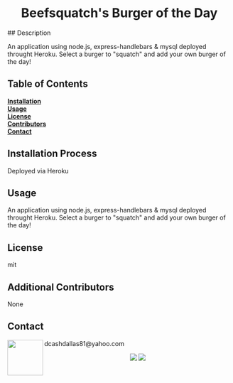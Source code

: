 
<h1 align="center">Beefsquatch's Burger of the Day</h1>
  ## Description

  An application using node.js, express-handlebars & mysql deployed throught Heroku. Select a burger to "squatch" and add your own burger of the day!
  ## Table of Contents<br>
  **[Installation](#Installation)**<br>
  **[Usage](#Usage)**<br>
  **[License](#License)**</br>
  **[Contributors](#Contributors)**<br>
  **[Contact](#Contact)**<br>
  
  ## **Installation Process**<br>  
  Deployed via Heroku
  ## **Usage**<br>
  An application using node.js, express-handlebars & mysql deployed throught Heroku. Select a burger to "squatch" and add your own burger of the day!
  ## **License**<br>
  mit
  ## **Additional Contributors**<br>
  None

  ## **Contact**<br>
  <img src="https://avatars1.githubusercontent.com/u/60990838?v=4" class="profile" align="left" height="80"/>
  dcashdallas81@yahoo.com<br>
  
  <p align="center" margin="35px">
    <a>
      <img src="https://img.shields.io/badge/Author%3A-Daniel%20Cash-red"/></>
    <a>
    <a>
    <img src="https://img.shields.io/badge/Release%20Version%20-1.0-green"/></>
    <a>
    </p>
